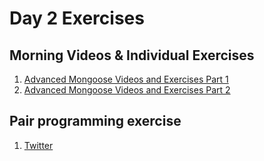 # Day 2 Exercises

## Morning Videos & Individual Exercises

1. [Advanced Mongoose Videos and Exercises Part 1](examples/part1/)
1. [Advanced Mongoose Videos and Exercises Part 2](examples/part2/)

## Pair programming exercise

1. [Twitter](twitter/)
